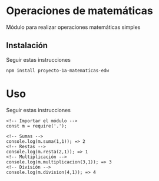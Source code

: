 # Operaciones de matemáticas
Módulo para realizar operaciones matemáticas simples

## Instalación
Seguir estas instrucciones

``` npm install proyecto-1a-matematicas-edw ```

# Uso
Seguir estas instrucciones

```
<!-- Importar el módulo -->
const m = require('.');

<!-- Sumas -->
console.log(m.suma(1,1)); => 2
<!-- Restas -->
console.log(m.resta(2,1)); => 1
<!-- Multiplicación -->
console.log(m.multiplicacion(3,1)); => 3
<!-- División -->
console.log(m.division(4,1)); => 4
```